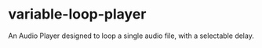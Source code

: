 # variable-loop-player
An Audio Player designed to loop a single audio file, with a selectable delay. 
